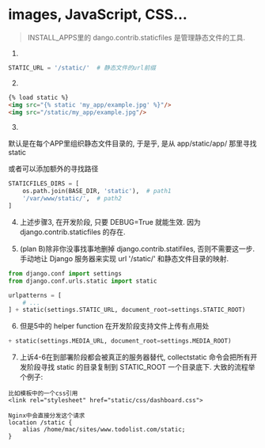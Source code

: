 # images, JavaScript, CSS...
> INSTALL_APPS里的 dango.contrib.staticfiles 是管理静态文件的工具.

1.
```py
STATIC_URL = '/static/'  # 静态文件的url前缀
```

2.
```html
{% load static %}
<img src="{% static 'my_app/example.jpg' %}"/>
<img src="/static/my_app/example.jpg"/>
```

3.
默认是在每个APP里组织静态文件目录的, 于是乎, 是从 app/static/app/ 那里寻找static


或者可以添加额外的寻找路径
```py
STATICFILES_DIRS = [
    os.path.join(BASE_DIR, 'static'),  # path1
    '/var/www/static/',  # path2
]
```

4. 上述步骤3, 在开发阶段, 只要 DEBUG=True 就能生效. 因为 django.contrib.staticfiles 的存在.

5. (plan B)除非你没事找事地删掉 django.contrib.statifiles, 否则不需要这一步. 手动地让 Django 服务器来实现 url '/static/' 和静态文件目录的映射.
```py
from django.conf import settings
from django.conf.urls.static import static

urlpatterns = [
    # ...
] + static(settings.STATIC_URL, document_root=settings.STATIC_ROOT)
```

6. 但是5中的 helper function 在开发阶段支持文件上传有点用处
```py
+ static(settings.MEDIA_URL, document_root=settings.MEDIA_ROOT)
```

7. 上诉4-6在到部署阶段都会被真正的服务器替代, collectstatic 命令会把所有开发阶段寻找 static 的目录复制到 STATIC_ROOT 一个目录底下. 大致的流程举个例子:
```
比如模板中的一个css引用
<link rel="stylesheet" href="static/css/dashboard.css">

Nginx中会直接分发这个请求
location /static {
    alias /home/mac/sites/www.todolist.com/static;
}
```
